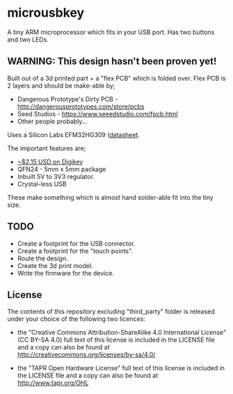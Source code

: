 
# microusbkey

A tiny ARM microprocessor which fits in your USB port. Has two buttons and two
LEDs.

## WARNING: This design hasn't been proven yet!

Built out of a 3d printed part + a "flex PCB" which is folded over. Flex PCB is
2 layers and should be make-able by;

 * Dangerous Prototype's Dirty PCB - http://dangerousprototypes.com/store/pcbs
 * Seed Studios - https://www.seeedstudio.com/fpcb.html
 * Other people probably...

Uses a Silicon Labs EFM32HG309 ([datasheet](https://www.silabs.com/Support%20Documents/TechnicalDocs/EFM32HG309.pdf).

The important features are;
 * [~$2.15 USD on Digikey](http://www.digikey.com/product-detail/en/silicon-labs/EFM32HG309F64G-A-QFN24/336-3207-ND/5142721)
 * QFN24 - 5mm x 5mm package
 * Inbuilt 5V to 3V3 regulator.
 * Crystal-less USB

These make something which is almost hand solder-able fit into the tiny size.

## TODO

 * Create a footprint for the USB connector.
 * Create a footprint for the "touch points".
 * Route the design.
 * Create the 3d print model.
 * Write the firmware for the device.

## License

The contents of this repository excluding "third_party" folder is released
under your choice of the following two licences:

 * the "Creative Commons Attribution-ShareAlike 4.0 International License"
   (CC BY-SA 4.0) full text of this license is included in the LICENSE file
   and a copy can also be found at
   http://creativecommons.org/licenses/by-sa/4.0/

 * the "TAPR Open Hardware License" full text of this license is included
   in the LICENSE file and a copy can also be found at
   http://www.tapr.org/OHL

